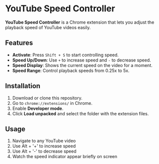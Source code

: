 # YouTube Speed Controller

**YouTube Speed Controller** is a Chrome extension that lets you adjust the playback speed of YouTube videos easily.

## Features

- **Activate**: Press `Shift + S` to start controlling speed.
- **Speed Up/Down**: Use `+` to increase speed and `-` to decrease speed.
- **Speed Display**: Shows the current speed on the video for a moment.
- **Speed Range**: Control playback speeds from 0.25x to 5x.

## Installation

1. Download or clone this repository.
2. Go to `chrome://extensions/` in Chrome.
3. Enable **Developer mode**.
4. Click **Load unpacked** and select the folder with the extension files.

## Usage

1. Navigate to any YouTube video
2. Use Alt + '+' to increase speed
3. Use Alt + '-' to decrease speed
4. Watch the speed indicator appear briefly on screen

